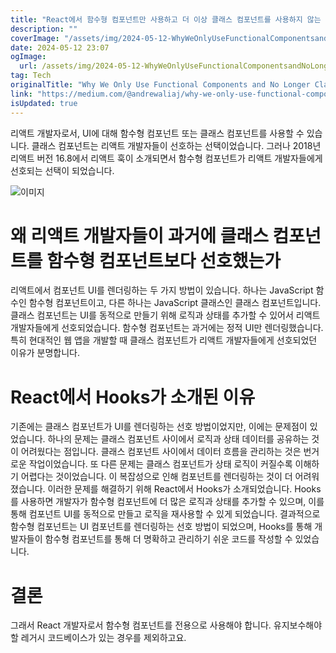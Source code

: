 ```yaml
---
title: "React에서 함수형 컴포넌트만 사용하고 더 이상 클래스 컴포넌트를 사용하지 않는 이유"
description: ""
coverImage: "/assets/img/2024-05-12-WhyWeOnlyUseFunctionalComponentsandNoLongerClassComponentsInReact_0.png"
date: 2024-05-12 23:07
ogImage: 
  url: /assets/img/2024-05-12-WhyWeOnlyUseFunctionalComponentsandNoLongerClassComponentsInReact_0.png
tag: Tech
originalTitle: "Why We Only Use Functional Components and No Longer Class Components In React"
link: "https://medium.com/@andrewaliaj/why-we-only-use-functional-components-and-no-longer-class-components-in-react-441b39c93e92"
isUpdated: true
---
```





리액트 개발자로서, UI에 대해 함수형 컴포넌트 또는 클래스 컴포넌트를 사용할 수 있습니다. 클래스 컴포넌트는 리액트 개발자들이 선호하는 선택이었습니다. 그러나 2018년 리액트 버전 16.8에서 리액트 훅이 소개되면서 함수형 컴포넌트가 리액트 개발자들에게 선호되는 선택이 되었습니다.

![이미지](/assets/img/2024-05-12-WhyWeOnlyUseFunctionalComponentsandNoLongerClassComponentsInReact_0.png)

# 왜 리액트 개발자들이 과거에 클래스 컴포넌트를 함수형 컴포넌트보다 선호했는가

리액트에서 컴포넌트 UI를 렌더링하는 두 가지 방법이 있습니다. 하나는 JavaScript 함수인 함수형 컴포넌트이고, 다른 하나는 JavaScript 클래스인 클래스 컴포넌트입니다. 클래스 컴포넌트는 UI를 동적으로 만들기 위해 로직과 상태를 추가할 수 있어서 리액트 개발자들에게 선호되었습니다. 함수형 컴포넌트는 과거에는 정적 UI만 렌더링했습니다. 특히 현대적인 웹 앱을 개발할 때 클래스 컴포넌트가 리액트 개발자들에게 선호되었던 이유가 분명합니다.



# React에서 Hooks가 소개된 이유

기존에는 클래스 컴포넌트가 UI를 렌더링하는 선호 방법이었지만, 이에는 문제점이 있었습니다. 하나의 문제는 클래스 컴포넌트 사이에서 로직과 상태 데이터를 공유하는 것이 어려웠다는 점입니다. 클래스 컴포넌트 사이에서 데이터 흐름을 관리하는 것은 번거로운 작업이었습니다. 또 다른 문제는 클래스 컴포넌트가 상태 로직이 커질수록 이해하기 어렵다는 것이었습니다. 이 복잡성으로 인해 컴포넌트를 렌더링하는 것이 더 어려워졌습니다. 이러한 문제를 해결하기 위해 React에서 Hooks가 소개되었습니다. Hooks를 사용하면 개발자가 함수형 컴포넌트에 더 많은 로직과 상태를 추가할 수 있으며, 이를 통해 컴포넌트 UI를 동적으로 만들고 로직을 재사용할 수 있게 되었습니다. 결과적으로 함수형 컴포넌트는 UI 컴포넌트를 렌더링하는 선호 방법이 되었으며, Hooks를 통해 개발자들이 함수형 컴포넌트를 통해 더 명확하고 관리하기 쉬운 코드를 작성할 수 있었습니다.

# 결론

그래서 React 개발자로서 함수형 컴포넌트를 전용으로 사용해야 합니다. 유지보수해야 할 레거시 코드베이스가 있는 경우를 제외하고요.